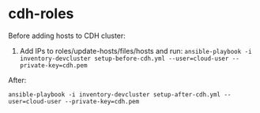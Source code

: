 # cdh-roles

Before adding hosts to CDH cluster:
1) Add IPs to roles/update-hosts/files/hosts and run:
`ansible-playbook -i inventory-devcluster setup-before-cdh.yml --user=cloud-user --private-key=cdh.pem`

After:
```
ansible-playbook -i inventory-devcluster setup-after-cdh.yml --user=cloud-user --private-key=cdh.pem
```
